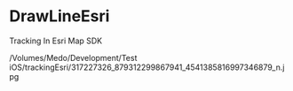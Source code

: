# DrawLineEsri

Tracking In Esri Map SDK

/Volumes/Medo/Development/Test iOS/trackingEsri/317227326_879312299867941_4541385816997346879_n.jpg
